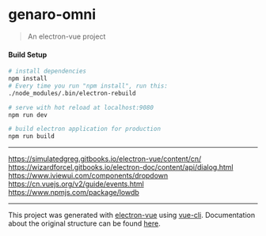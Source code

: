 # genaro-omni

> An electron-vue project

#### Build Setup

``` bash
# install dependencies
npm install
# Every time you run "npm install", run this:
./node_modules/.bin/electron-rebuild

# serve with hot reload at localhost:9080
npm run dev

# build electron application for production
npm run build


```
---

https://simulatedgreg.gitbooks.io/electron-vue/content/cn/
https://wizardforcel.gitbooks.io/electron-doc/content/api/dialog.html
https://www.iviewui.com/components/dropdown
https://cn.vuejs.org/v2/guide/events.html
https://www.npmjs.com/package/lowdb

---

This project was generated with [electron-vue](https://github.com/SimulatedGREG/electron-vue) using [vue-cli](https://github.com/vuejs/vue-cli). Documentation about the original structure can be found [here](https://simulatedgreg.gitbooks.io/electron-vue/content/index.html).
